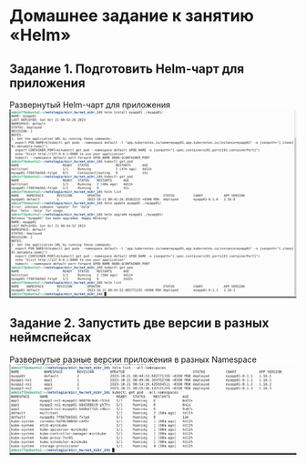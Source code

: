 # Домашнее задание к занятию «Helm»

## Задание 1. Подготовить Helm-чарт для приложения

Развернутый Helm-чарт для приложения
![01](/images/01.png)



## Задание 2. Запустить две версии в разных неймспейсах


Развернутые разные версии приложения в разных Namespace
![02](/images/02.png)



